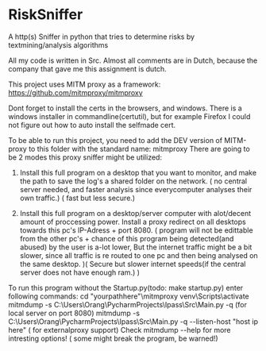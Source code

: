 # RiskSniffer
 A http(s) Sniffer in python that tries to determine risks by textmining/analysis algorithms 
 
All my code is written in Src. Almost all comments are in Dutch, because the company that gave me this assignment is dutch.
 
 This project uses MITM proxy as a framework: https://github.com/mitmproxy/mitmproxy 

Dont forget to install the certs in the browsers, and windows. 
There is a windows installer in commandline(certutil), but for example Firefox I could not figure out how to auto install the selfmade cert. 

To be able to run this project, you need to add the DEV version of MITM-proxy to this folder with the standard name: mitmproxy
There are going to be 2 modes this proxy sniffer might be utilized: 

1. Install this full program on a desktop that you want to monitor, and make the path to save the log's a shared folder on the network. ( no central server needed, and faster analysis since everycomputer analyses their own traffic.) ( fast but less secure.)

2. Install this full program on a desktop/server computer with alot/decent amount of proccessing power. 
Install a proxy redirect on all desktops towards this pc's IP-Adress + port 8080. 
( program will not be edittable from the other pc's + chance of this program being detected(and abused) by the user is a-lot lower, But the internet traffic might be a bit slower, since all traffic is re routed to one pc and then being analysed on the same desktop. )( Secure but slower internet speeds(if the central server does not have enough ram.) )

To run this program without the Startup.py(todo: make startup.py) enter following commands:
		cd "yourpathhere"\mitmproxy
		venv\Scripts\activate
		mitmdump -s C:\Users\Orang\PycharmProjects\Ipass\Src\Main.py -q (for local server on port 8080)
		mitmdump -s C:\Users\Orang\PycharmProjects\Ipass\Src\Main.py -q --listen-host "host ip here" ( for externalproxy 		support)
Check mitmdump --help for more intresting options! ( some might break the program, be warned!)

